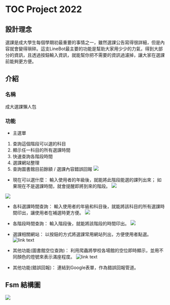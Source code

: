 # TOC Project 2022

## 設計理念
選課是成大學生每個學期初最重要的事情之一，雖然選課公告寫得很詳細，但是內容就會變得瑣碎。這支LineBot最主要的功能是幫助大家用少少的力氣，得到大部分的資訊，且透過按鈕輸入資訊，就能幫你把不需要的資訊過濾掉，讓大家在選課前能夠更方便。

## 介紹
### 名稱
成大選課懶人包
![]()


### 功能
+ 主選單
1. 查詢這個階段可以選的科目
2. 顯示任一科目的所有選課時間
3. 快速查詢各階段時間
4. 選課網站整理
5. 查詢圖書館目前餘額 / 選課內容錯誤回報
![](https://cdn.discordapp.com/attachments/926861632460709962/927195719838871582/unknown.png)

+ 現在可以選什麼：
輸入使用者的年級後，就能將此階段能選的課列出來；
如果現在不是選課時間，就會提醒即將到來的階段。
![](https://cdn.discordapp.com/attachments/926861632460709962/927196756767289394/LINE_capture_662824031.959698.jpg)

![](https://cdn.discordapp.com/attachments/926861632460709962/927196756964438016/LINE_capture_662824061.295062.jpg)

+ 各科選課時間查詢：
輸入使用者的年級和科目後，就能將該科目的所有選課時間印出，讓使用者在補選時更方便。
![](https://cdn.discordapp.com/attachments/926861632460709962/927197775052046407/LINE_capture_662824361.155217.jpg)

+ 各階段時間查詢：
輸入階段後，就能將該階段的時間印出。
![](https://cdn.discordapp.com/attachments/926861632460709962/927198156050038824/IMG_6549.png)

+ 選課相關網站：
以按鈕的方式將選課常用網站列出，方便使用者點選。
![link text](https://cdn.discordapp.com/attachments/926861632460709962/927198949801099294/IMG_6551.png)

+ 其他功能(圖書館空位查詢)：
利用爬蟲將學校各場館的空位即時顯示，並用不同顏色的燈號來表示滿座程度。
![link text](https://cdn.discordapp.com/attachments/926861632460709962/927198949293568020/IMG_6550.png)

+ 其他功能(錯誤回報)：
連結到Google表單，作為錯誤回報管道。


## Fsm 結構圖
![](https://cdn.discordapp.com/attachments/926861632460709962/927200178799255552/IMG_6553.png)

